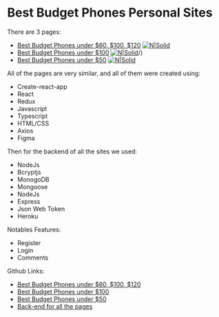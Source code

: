 
# Best Budget Phones Personal Sites
There are 3 pages:
  - [Best Budget Phones under $60, $100, $120](http://under-120.bestbudgetphones.technology/)
   [![N|Solid](https://i.ibb.co/60bq05Y/firefox-rn-Fia6ycm2.png)](http://under-120.bestbudgetphones.technology/)
  - [Best Budget Phones under $100](http://under-100.bestbudgetphones.technology/)
   [![N|Solid](https://i.ibb.co/608twW9/under100.png)](http://under-100.bestbudgetphones.technology/)/)
  - [Best Budget Phones under $50](http://under-50.bestbudgetphones.technology/)
   [![N|Solid](https://i.ibb.co/7CKQNft/under50.png)](http://under-50.bestbudgetphones.technology/)
    
All of the pages are very similar, and all of them were created using:
  - Create-react-app
  - React
  - Redux
  - Javascript
  - Typescript
  - HTML/CSS
  - Axios
  - Figma


Then for the backend of all the sites we used:
  - NodeJs
  - Bcryptjs
  - MonogoDB
  - Mongoose
  - NodeJs
  - Express
  - Json Web Token
  - Heroku

Notables Features:
  - Register
  - Login
  - Comments

Github Links:
  - [Best Budget Phones under $60, $100, $120](https://github.com/Tonymndz/BestBudgetPhones)
  - [Best Budget Phones under $100](https://github.com/Tonymndz/BestBudgetPhonesUnder100)
  - [Best Budget Phones under $50](https://github.com/Tonymndz/BestBudgetPhonesUnder50)
  - [Back-end for all the pages](https://github.com/Tonymndz/BackendForBestBudgetPhones)
